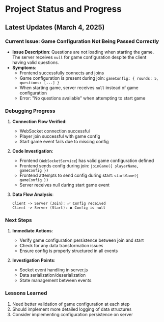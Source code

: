 # Project Status and Progress

## Latest Updates (March 4, 2025)

### Current Issue: Game Configuration Not Being Passed Correctly
- **Issue Description**: Questions are not loading when starting the game. The server receives `null` for game configuration despite the client having valid questions.
- **Symptoms**:
  - Frontend successfully connects and joins
  - Game configuration is present during join: `gameConfig: { rounds: 5, questions: [...] }`
  - When starting game, server receives `null` instead of game configuration
  - Error: "No questions available" when attempting to start game

### Debugging Progress
1. **Connection Flow Verified**:
   - WebSocket connection successful
   - Player join successful with game config
   - Start game event fails due to missing config

2. **Code Investigation**:
   - Frontend (`WebSocketService`) has valid game configuration defined
   - Frontend sends config during join: `joinGame({ playerName, gameConfig })`
   - Frontend attempts to send config during start: `startGame({ gameConfig })`
   - Server receives null during start game event

3. **Data Flow Analysis**:
   ```
   Client -> Server (Join): ✅ Config received
   Client -> Server (Start): ❌ Config is null
   ```

### Next Steps
1. **Immediate Actions**:
   - Verify game configuration persistence between join and start
   - Check for any data transformation issues
   - Ensure config is properly structured in all events

2. **Investigation Points**:
   - Socket event handling in server.js
   - Data serialization/deserialization
   - State management between events

### Lessons Learned
1. Need better validation of game configuration at each step
2. Should implement more detailed logging of data structures
3. Consider implementing configuration persistence on server 